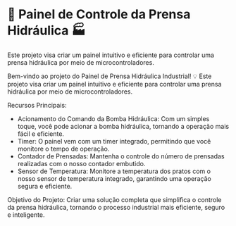 # 🔧 Painel de Controle da Prensa Hidráulica 🏭

 Este projeto visa criar um painel intuitivo e eficiente para controlar uma prensa hidráulica por meio de microcontroladores.

Bem-vindo ao projeto do Painel de Prensa Hidráulica Industrial! 💡 Este projeto visa criar um painel intuitivo e eficiente para controlar uma prensa hidráulica por meio de microcontroladores.

Recursos Principais:

- Acionamento do Comando da Bomba Hidráulica: Com um simples toque, você pode acionar a bomba hidráulica, tornando a operação mais fácil e eficiente.
- Timer: O painel vem com um timer integrado, permitindo que você monitore o tempo de operação.
- Contador de Prensadas: Mantenha o controle do número de prensadas realizadas com o nosso contador embutido.
- Sensor de Temperatura: Monitore a temperatura dos pratos com o nosso sensor de temperatura integrado, garantindo uma operação segura e eficiente.

Objetivo do Projeto:
Criar uma solução completa que simplifica o controle da prensa hidráulica, tornando o processo industrial mais eficiente, seguro e inteligente.
